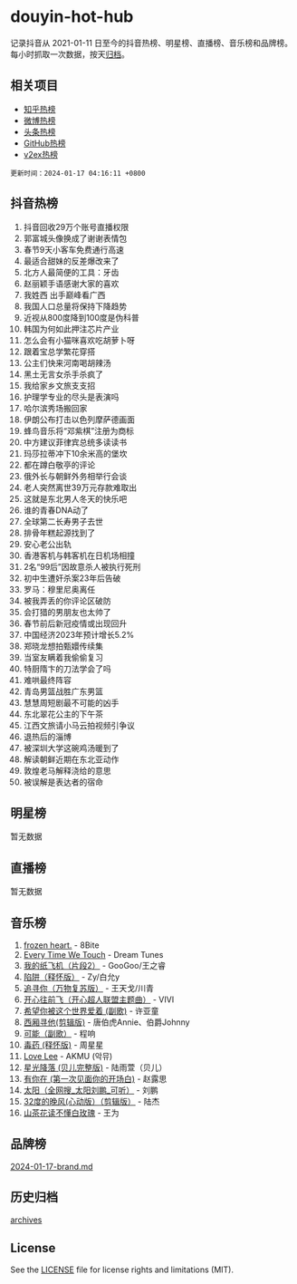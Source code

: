# douyin-hot-hub

记录抖音从 2021-01-11 日至今的抖音热榜、明星榜、直播榜、音乐榜和品牌榜。每小时抓取一次数据，按天[归档](archives)。

## 相关项目

- [知乎热榜](https://github.com/lonnyzhang423/zhihu-hot-hub)
- [微博热榜](https://github.com/lonnyzhang423/weibo-hot-hub)
- [头条热榜](https://github.com/lonnyzhang423/toutiao-hot-hub)
- [GitHub热榜](https://github.com/lonnyzhang423/github-hot-hub)
- [v2ex热榜](https://github.com/lonnyzhang423/v2ex-hot-hub)


`更新时间：2024-01-17 04:16:11 +0800`

## 抖音热榜

1. 抖音回收29万个账号直播权限
1. 郭富城头像换成了谢谢表情包
1. 春节9天小客车免费通行高速
1. 最适合甜妹的反差爆改来了
1. 北方人最简便的工具：牙齿
1. 赵丽颖手语感谢大家的喜欢
1. 我姓西 出手巅峰看广西
1. 我国人口总量将保持下降趋势
1. 近视从800度降到100度是伪科普
1. 韩国为何如此押注芯片产业
1. 怎么会有小猫咪喜欢吃胡萝卜呀
1. 跟着宝总学繁花穿搭
1. 公主们快来河南喝胡辣汤
1. 黑土无言女杀手杀疯了
1. 我给家乡文旅支支招
1. 护理学专业的尽头是表演吗
1. 哈尔滨秀场搬回家
1. 伊朗公布打击以色列摩萨德画面
1. 蜂鸟音乐将“邓紫棋”注册为商标
1. 中方建议菲律宾总统多读读书
1. 玛莎拉蒂冲下10余米高的堡坎
1. 都在蹲白敬亭的评论
1. 俄外长与朝鲜外务相举行会谈
1. 老人突然离世39万元存款难取出
1. 这就是东北男人冬天的快乐吧
1. 谁的青春DNA动了
1. 全球第二长寿男子去世
1. 排骨年糕起源找到了
1. 安心老公出轨
1. 香港客机与韩客机在日机场相撞
1. 2名“99后”因故意杀人被执行死刑
1. 初中生遭奸杀案23年后告破
1. 罗马：穆里尼奥离任
1. 被我弄丢的你评论区破防
1. 会打猎的男朋友也太帅了
1. 春节前后新冠疫情或出现回升
1. 中国经济2023年预计增长5.2%
1. 郑晓龙想拍甄嬛传续集
1. 当室友瞒着我偷偷复习
1. 特厨隋卞的刀法学会了吗
1. 难哄最终阵容
1. 青岛男篮战胜广东男篮
1. 慧慧周短剧最不可能的凶手
1. 东北翠花公主的下午茶
1. 江西文旅请小马云拍视频引争议
1. 退热后的淄博
1. 被深圳大学这碗鸡汤暖到了
1. 解读朝鲜近期在东北亚动作
1. 敦煌老马解释浇给的意思
1. 被误解是表达者的宿命

## 明星榜

暂无数据

## 直播榜

暂无数据

## 音乐榜

1. [frozen heart.](https://sf6-cdn-tos.douyinstatic.com/obj/tos-cn-ve-2774/oIIWJfyjIACZA9zQMtnJ6hQQhFC4vhCupoRBsO) - 8Bite
1. [Every Time We Touch](https://sf3-cdn-tos.douyinstatic.com/obj/tos-cn-ve-2774/ogN6lUKQeBBfEVhIOMikG1CcJjugxk1tztZyhP) - Dream Tunes
1. [我的纸飞机（片段2）](https://sf3-cdn-tos.douyinstatic.com/obj/tos-cn-ve-2774/oM2ZrKcg2CD5AeRB2gkeXOFB1IxAGJdZPazYHf) - GooGoo/王之睿
1. [陷阱（释怀版）](https://sf86-cdn-tos.douyinstatic.com/obj/tos-cn-ve-2774/oE8C21LeZrzKLDFfQYgMzx4GAIHageG5IzayY7) - Zy/白允y
1. [追寻你（万物复苏版）](https://sf86-cdn-tos.douyinstatic.com/obj/tos-cn-ve-2774/oYeAZJsbjIDit9APmBg8u6uDUQnHmoCf3gbo74) - 王天戈/川青
1. [开心往前飞（开心超人联盟主题曲）](https://sf86-cdn-tos.douyinstatic.com/obj/tos-cn-ve-2774/9d8fb7c82cf1421fb93a9fe925275e0a) - VIVI
1. [希望你被这个世界爱着 (副歌)](https://sf3-cdn-tos.douyinstatic.com/obj/tos-cn-ve-2774/oUHCmWQfZlE3QQBKBeD8rCFLpJzPgCpImhsxMt) - 许亚童
1. [西厢寻他(剪辑版)](https://sf86-cdn-tos.douyinstatic.com/obj/tos-cn-ve-2774/oUsAVfAQKlRNxEv5qxvIB8o5qmIWUcXbzJKJhw) - 唐伯虎Annie、伯爵Johnny
1. [可能（副歌）](https://sf86-cdn-tos.douyinstatic.com/obj/tos-cn-ve-2774/cde1731888894259b333569393c2fb51) - 程响
1. [毒药 (释怀版)](https://sf86-cdn-tos.douyinstatic.com/obj/tos-cn-ve-2774/oYILMEAzspdZBIzy4frJNB8ZHPHWAhiwowd4Ad) - 周星星
1. [Love Lee](https://sf6-cdn-tos.douyinstatic.com/obj/tos-cn-ve-2774/o05GbkJGbCBTdDnMtB0fwOYgkeZp23vrWQDQBS) - AKMU (악뮤)
1. [星光降落 (贝儿完整版)](https://sf86-cdn-tos.douyinstatic.com/obj/tos-cn-ve-2774/okwB9hAwyAtsFFkFBzAX1hOOfQuIoMNs0W2Mwr) - 陆雨萱（贝儿）
1. [有你在 (第一次见面你的开场白)](https://sf86-cdn-tos.douyinstatic.com/obj/tos-cn-ve-2774/oAthrQ3ClJBfI57uBoFEgNDYtNCZ0TSYQQfxQ0) - 赵露思
1. [太阳（全网搜_太阳刘鹏_可听）](https://sf6-cdn-tos.douyinstatic.com/obj/tos-cn-ve-2774/ogWbyIQnlBFImVbeDocRdCIYtBHlbJXgfZMvgz) - 刘鹏
1. [32度的晚风(心动版）（剪辑版）](https://sf6-cdn-tos.douyinstatic.com/obj/tos-cn-ve-2774/owNyabsyWdzUulxhoJfK8IBXgp0UMQAHpvGh2B) - 陆杰
1. [山茶花读不懂白玫瑰](https://sf86-cdn-tos.douyinstatic.com/obj/tos-cn-ve-2774/osfn8B7DktrRHEPJgPCfDbw7QDQEkwC16BxZg9) - 王为

## 品牌榜

[2024-01-17-brand.md](archives/2024-01-17-brand.md)

## 历史归档

[archives](archives)

## License

See the [LICENSE](LICENSE) file for license rights and limitations (MIT).
